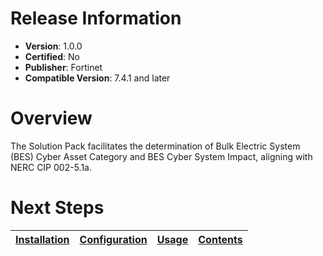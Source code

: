 # Release Information 

 * **Version**: 1.0.0 
 * **Certified**: No 
 * **Publisher**: Fortinet 
 * **Compatible Version**: 7.4.1 and later 
 

 # Overview 
 The Solution Pack facilitates the determination of Bulk Electric System (BES) Cyber Asset Category and BES Cyber System Impact, aligning with NERC CIP 002-5.1a. 

 # Next Steps
 | [Installation](./docs/setup.md#installation) | [Configuration](./docs/setup.md#configuration) | [Usage](./docs/usage.md) | [Contents](./docs/contents.md) |
 | -------------------------------------------- | ---------------------------------------------- | ------------------------ | ------------------------------ |